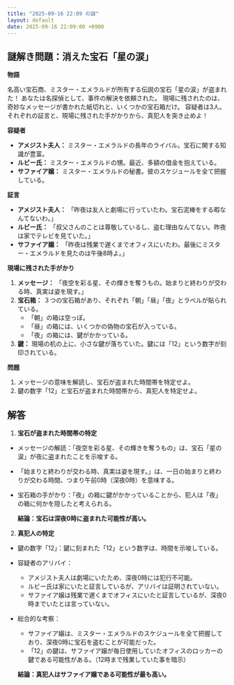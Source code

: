```yaml
---
title: "2025-09-16 22:09 の謎"
layout: default
date: 2025-09-16 22:09:00 +0900
---
```

## 謎解き問題：消えた宝石「星の涙」

**物語**

名高い宝石商、ミスター・エメラルドが所有する伝説の宝石「星の涙」が盗まれた！
あなたは名探偵として、事件の解決を依頼された。
現場に残されたのは、奇妙なメッセージが書かれた紙切れと、いくつかの宝石箱だけ。
容疑者は3人。それぞれの証言と、現場に残された手がかりから、真犯人を突き止めよ！

**容疑者**

*   **アメジスト夫人：** ミスター・エメラルドの長年のライバル。宝石に関する知識が豊富。
*   **ルビー氏：** ミスター・エメラルドの甥。最近、多額の借金を抱えている。
*   **サファイア嬢：** ミスター・エメラルドの秘書。彼のスケジュールを全て把握している。

**証言**

*   **アメジスト夫人：** 「昨夜は友人と劇場に行っていたわ。宝石泥棒をする暇なんてないわ。」
*   **ルビー氏：** 「叔父さんのことは尊敬しているし、盗む理由なんてない。昨夜は家でテレビを見ていた。」
*   **サファイア嬢：** 「昨夜は残業で遅くまでオフィスにいたわ。最後にミスター・エメラルドを見たのは午後8時よ。」

**現場に残された手がかり**

1.  **メッセージ：** 「夜空を彩る星、その輝きを奪うもの。始まりと終わりが交わる時、真実は姿を現す。」
2.  **宝石箱：** ３つの宝石箱があり、それぞれ「朝」「昼」「夜」とラベルが貼られている。
    *   「朝」の箱は空っぽ。
    *   「昼」の箱には、いくつかの偽物の宝石が入っている。
    *   「夜」の箱には、鍵がかかっている。
3.  **鍵：** 現場の机の上に、小さな鍵が落ちていた。鍵には「12」という数字が刻印されている。

**問題**

1.  メッセージの意味を解読し、宝石が盗まれた時間帯を特定せよ。
2.  鍵の数字「12」と宝石が盗まれた時間帯から、真犯人を特定せよ。

## 解答

1.  **宝石が盗まれた時間帯の特定**

*   メッセージの解読：「夜空を彩る星、その輝きを奪うもの」は、宝石「星の涙」が夜に盗まれたことを示唆する。
*   「始まりと終わりが交わる時、真実は姿を現す。」は、一日の始まりと終わりが交わる時間、つまり午前0時（深夜0時）を意味する。
*   宝石箱の手がかり：「夜」の箱に鍵がかかっていることから、犯人は「夜」の箱に何かを隠したと考えられる。

    **結論：宝石は深夜0時に盗まれた可能性が高い。**

2.  **真犯人の特定**

*   鍵の数字「12」：鍵に刻まれた「12」という数字は、時間を示唆している。
*   容疑者のアリバイ：
    *   アメジスト夫人は劇場にいたため、深夜0時には犯行不可能。
    *   ルビー氏は家にいたと証言しているが、アリバイは証明されていない。
    *   サファイア嬢は残業で遅くまでオフィスにいたと証言しているが、深夜0時までいたとは言っていない。

*   総合的な考察：
    *   サファイア嬢は、ミスター・エメラルドのスケジュールを全て把握しており、深夜0時に宝石を盗むことが可能だった。
    *   「12」の鍵は、サファイア嬢が毎日使用していたオフィスのロッカーの鍵である可能性がある。（12時まで残業していた事を暗示）

    **結論：真犯人はサファイア嬢である可能性が最も高い。**
